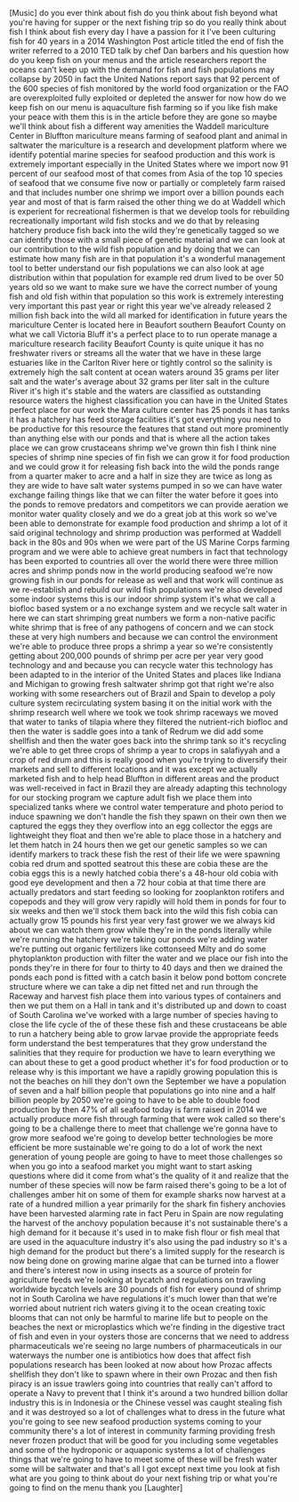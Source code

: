 
[Music]
do you ever think about fish do you
think about fish beyond what you&#39;re
having for supper or the next fishing
trip so do you really think about fish I
think about fish every day I have a
passion for it I&#39;ve been culturing fish
for 40 years in a 2014 Washington Post
article titled the end of fish the
writer referred to a 2010 TED talk by
chef Dan barbers and his question how do
you keep fish on your menus and the
article researchers report the oceans
can&#39;t keep up with the demand for fish
and fish populations may collapse by
2050 in fact the United Nations report
says that 92 percent of the 600 species
of fish monitored by the world food
organization or the FAO are
overexploited fully exploited or
depleted the answer for now how do we
keep fish on our menu is aquaculture
fish farming so if you like fish make
your peace with them this is in the
article before they are gone so maybe
we&#39;ll think about fish a different way
amenities the Waddell mariculture Center
in Bluffton mariculture means farming of
seafood plant and animal in saltwater
the mariculture is a research and
development platform where we identify
potential marine species for seafood
production and this work is extremely
important especially in the United
States where we import now 91 percent of
our seafood most of that comes from Asia
of the top 10 species of seafood that we
consume five now or partially or
completely farm raised and that includes
number one shrimp we import over a
billion pounds each year and most of
that is farm raised the other thing we
do at Waddell which is experient for
recreational fishermen is that we
develop tools for rebuilding
recreationally important wild fish
stocks and we do that by releasing
hatchery
produce fish back into the wild they&#39;re
genetically tagged so we can identify
those with a small piece of genetic
material and we can look at our
contribution to the wild fish population
and by doing that we can estimate how
many fish are in that population it&#39;s a
wonderful management tool to better
understand our fish populations we can
also look at age distribution within
that population for example red drum
lived to be over 50 years old so we want
to make sure we have the correct number
of young fish and old fish within that
population so this work is extremely
interesting very important this past
year or right this year we&#39;ve already
released 2 million fish back into the
wild all marked for identification in
future years the mariculture Center is
located here in Beaufort southern
Beaufort County on what we call Victoria
Bluff it&#39;s a perfect place to to run
operate manage a mariculture research
facility Beaufort County is quite unique
it has no freshwater rivers or streams
all the water that we have in these
large estuaries like in the Carlton
River here or tightly control so the
salinity is extremely high the salt
content at ocean waters around 35 grams
per liter salt and the water&#39;s average
about 32 grams per liter salt in the
culture River it&#39;s high it&#39;s stable and
the waters are classified as outstanding
resource waters the highest
classification you can have in the
United States perfect place for our work
the Mara culture center has 25 ponds it
has tanks it has a hatchery has feed
storage facilities it&#39;s got everything
you need to be productive for this
resource the features that stand out
more prominently than anything else with
our ponds and that is where all the
action takes place we can grow
crustaceans shrimp we&#39;ve grown thin fish
I think nine species of shrimp nine
species of fin fish we can grow it for
food production and we could grow it for
releasing fish back into the wild the
ponds range from a quarter
maker to acre and a half in size they
are twice as long as they are wide to
have salt water systems pumped in so we
can have water exchange failing things
like that we can filter the water before
it goes into the ponds to remove
predators and competitors we can provide
aeration we monitor water quality
closely and we do a great job at this
work so we&#39;ve been able to demonstrate
for example food production and shrimp a
lot of it said original technology and
shrimp production was performed at
Waddell back in the 80s and 90s when we
were part of the US Marine Corps farming
program and we were able to achieve
great numbers in fact that technology
has been exported to countries all over
the world there were three million acres
and shrimp ponds now in the world
producing seafood we&#39;re now growing fish
in our ponds for release as well and
that work will continue as we
re-establish and rebuild our wild fish
populations we&#39;re also developed some
indoor systems this is our indoor shrimp
system it&#39;s what we call a biofloc based
system or a no exchange system and we
recycle salt water in here we can start
shrimping great numbers we form a
non-native pacific white shrimp that is
free of any pathogens of concern and we
can stock these at very high numbers and
because we can control the environment
we&#39;re able to produce three props a
shrimp a year so we&#39;re consistently
getting about 200,000 pounds of shrimp
per acre per year
very good technology and and because you
can recycle water this technology has
been adapted to in the interior of the
United States and places like Indiana
and Michigan to growing fresh saltwater
shrimp got that right we&#39;re also working
with some researchers out of Brazil and
Spain to develop a poly culture system
recirculating system basing it on the
initial work with the shrimp research
well where we took we took shrimp
raceways we moved that water to tanks of
tilapia where they filtered the
nutrient-rich biofloc and then the water
is saddle
goes into a tank of Redrum we did add
some shellfish and then the water goes
back into the shrimp tank so it&#39;s
recycling we&#39;re able to get three crops
of shrimp a year to crops in salafiyyah
and a crop of red drum and this is
really good when you&#39;re trying to
diversify their markets and sell to
different locations and it was except we
actually marketed fish and to help head
Bluffton in different areas and the
product was well-received in fact in
Brazil they are already adapting this
technology for our stocking program we
capture adult fish we place them into
specialized tanks where we control water
temperature and photo period to induce
spawning we don&#39;t handle the fish they
spawn on their own then we captured the
eggs they they overflow into an egg
collector the eggs are lightweight they
float and then we&#39;re able to place those
in a hatchery and let them hatch in 24
hours then we get our genetic samples so
we can identify markers to track these
fish the rest of their life
we were spawning cobia red drum and
spotted seatrout
this these are cobia these are the cobia
eggs this is a newly hatched cobia
there&#39;s a 48-hour old cobia with good
eye development and then a 72 hour cobia
at that time there are actually
predators and start feeding so looking
for zooplankton rotifers and copepods
and they will grow very rapidly will
hold them in ponds for four to six weeks
and then we&#39;ll stock them back into the
wild
this fish cobia can actually grow 15
pounds his first year very fast grower
we we always kid about we can watch them
grow while they&#39;re in the ponds
literally while we&#39;re running the
hatchery we&#39;re taking our ponds we&#39;re
adding water we&#39;re putting out organic
fertilizers like cottonseed Milty and do
some phytoplankton production with
filter the water and we place our fish
into the ponds they&#39;re in there for four
to thirty to 40 days and then we drained
the ponds each pond is fitted with a
catch basin it
below pond bottom concrete structure
where we can take a dip net fitted net
and run through the Raceway and harvest
fish place them into various types of
containers and then we put them on a
Hall in tank and it&#39;s distributed up and
down to coast of South Carolina we&#39;ve
worked with a large number of species
having to close the life cycle of the of
these these fish and these crustaceans
be able to run a hatchery being able to
grow larvae provide the appropriate
feeds form understand the best
temperatures that they grow understand
the salinities that they require for
production we have to learn everything
we can about these to get a good product
whether it&#39;s for food production or to
release why is this important we have a
rapidly growing population this is not
the beaches on hill they don&#39;t own the
September we have a population of seven
and a half billion people that
populations go into nine and a half
billion people by 2050 we&#39;re going to
have to be able to double food
production by then 47% of all seafood
today is farm raised in 2014 we actually
produce more fish through farming that
were wok called so there&#39;s going to be a
challenge there to meet that challenge
we&#39;re gonna have to grow more seafood
we&#39;re going to develop better
technologies be more efficient be more
sustainable we&#39;re going to do a lot of
work the next generation of young people
are going to have to meet those
challenges so when you go into a seafood
market you might want to start asking
questions where did it come from what&#39;s
the quality of it and realize that the
number of these species will now be farm
raised there&#39;s going to be a lot of
challenges amber hit on some of them for
example sharks now harvest at a rate of
a hundred million a year primarily for
the shark fin fishery anchovies have
been harvested alarming rate in fact
Peru
in Spain are now regulating the harvest
of the anchovy population because it&#39;s
not sustainable there&#39;s a high demand
for it because it&#39;s used in to make fish
flour or fish meal that are used in the
aquaculture industry it&#39;s also using the
pad industry so it&#39;s a high demand for
the product but there&#39;s a limited supply
for the research is now being done on
growing marine algae that can be turned
into a flower and there&#39;s interest now
in using insects as a source of protein
for agriculture feeds we&#39;re looking at
bycatch and regulations on trawling
worldwide bycatch levels are 30 pounds
of fish for every pound of shrimp not in
South Carolina we have regulations it&#39;s
much lower than that we&#39;re worried about
nutrient rich waters giving it to the
ocean creating toxic blooms that can not
only be harmful to marine life but to
people on the beaches the next or
microplastics which we&#39;re finding in the
digestive tract of fish and even in your
oysters those are concerns that we need
to address pharmaceuticals we&#39;re seeing
no large numbers of pharmaceuticals in
our waterways the number one is
antibiotics how does that affect fish
populations research has been looked at
now about how Prozac affects shellfish
they don&#39;t like to spawn where in their
own Prozac and then fish piracy is an
issue trawlers going into countries that
really can&#39;t afford to operate a Navy to
prevent that I think it&#39;s around a two
hundred billion dollar industry this is
in Indonesia or the Chinese vessel was
caught stealing fish and it was
destroyed so a lot of challenges what to
dress in the future what you&#39;re going to
see new seafood production systems
coming to your community there&#39;s a lot
of interest in community farming
providing fresh never frozen product
that will be good for you including some
vegetables and some of the hydroponic or
aquaponic systems a lot of challenges
things that we&#39;re going to have to meet
some of these will be fresh water some
will be saltwater
and that&#39;s all I got except next time
you look at fish what are you going to
think about do your next fishing trip or
what you&#39;re going to find on the menu
thank you
[Laughter]
